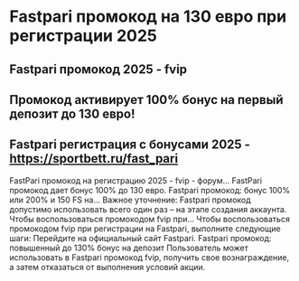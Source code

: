 # Fastpari промокод на 130 евро при регистрации 2025

## Fastpari промокод 2025 - fvip

## Промокод активирует 100% бонус на первый депозит до 130 евро!

## Fastpari регистрация с бонусами 2025 - https://sportbett.ru/fast_pari



FastPari промокод на регистрацию 2025 - fvip - форум...
FastPari промокод дает бонус 100% до 130 евро.
Fastpari промокод: бонус 100% или 200% и 150 FS на...
Важное уточнение: Fastpari промокод допустимо использовать всего один раз – на этапе создания аккаунта.
Чтобы воспользоваться промокодом fvip при...
Чтобы воспользоваться промокодом fvip при регистрации на Fastpari, выполните следующие шаги: Перейдите на официальный сайт Fastpari.
Fastpari промокод: повышенный до 130% бонус на депозит
Пользователь может использовать в Fastpari промокод fvip, получить свое вознаграждение, а затем отказаться от выполнения условий акции.
